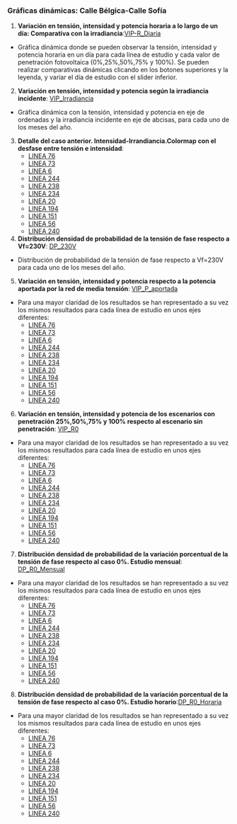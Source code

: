 ### Gráficas dinámicas: Calle Bélgica-Calle Sofía
1. **Variación en tensión, intensidad y potencia horaria a lo largo de un día: Comparativa con la irradiancia**:[VIP-R_Diaria](https://juliauru.github.io/D.BelgicaBelgica/Curva_diaria_1.html)
* Gráfica dinámica donde se pueden observar la tensión, intensidad y potencia horaria en un día para cada línea de estudio y cada valor de penetración fotovoltaica (0%,25%,50%,75% y 100%). Se pueden realizar comparativas dinámicas clicando en los botones superiores y la leyenda, y variar el día de estudio con el slider inferior.
2. **Variación en tensión, intensidad y potencia según la irradiancia incidente**: [VIP_Irradiancia](https://juliauru.github.io/D.BelgicaBelgica/VIP_anual_TY_2.html)
* Gráfica dinámica con la tensión, intensidad y potencia en eje de ordenadas y la irradiancia incidente en eje de abcisas, para cada uno de los meses del año.
3. **Detalle del caso anterior. Intensidad-Irrandiancia.Colormap con el desfase entre tensión e intensidad**:
    * [LINEA 76](https://juliauru.github.io/D.Belgica/Iangle_9/Ia_line76.html)
    * [LINEA 73](https://juliauru.github.io/D.Belgica/Iangle_9/Ia_line73.html)
    * [LINEA 6](https://juliauru.github.io/D.Belgica/Iangle_9/Ia_line6.html)
    * [LINEA 244](https://juliauru.github.io/D.Belgica/Iangle_9/Ia_line244.html)
    * [LINEA 238](https://juliauru.github.io/D.Belgica/Iangle_9/Ia_line238.html)
    * [LINEA 234](https://juliauru.github.io/D.Belgica/Iangle_9/Ia_line234.html)
    * [LINEA 20](https://juliauru.github.io/D.Belgica/Iangle_9/Ia_line20.html)
    * [LINEA 194](https://juliauru.github.io/D.Belgica/Iangle_9/Ia_line194.html)
    * [LINEA 151](https://juliauru.github.io/D.Belgica/Iangle_9/Ia_line151.html)
    * [LINEA 56](https://juliauru.github.io/D.Belgica/Iangle_9/Ia_line56.html)
    * [LINEA 240](https://juliauru.github.io/D.Belgica/Iangle_9/Ia_line240.html)
4. **Distribución densidad de probabilidad de la tensión de fase respecto a Vf=230V**: [DP_230V](https://juliauru.github.io/D.Belgica/Densidad_Probabilidad_3.html)
* Distribución de probabilidad de la tensión de fase respecto a Vf=230V para cada uno de los meses del año.  
5. **Variación en tensión, intensidad y potencia respecto a la potencia aportada por la red de media tensión**: [VIP_P_aportada](https://juliauru.github.io/D.Belgica/VIP_anual_CG_4.html)
* Para una mayor claridad de los resultados se han representado a su vez los mismos resultados para cada línea de estudio en unos ejes diferentes:
    * [LINEA 76](https://juliauru.github.io/D.Belgica/R_Autoconsumo_4/CG_line76.html)
    * [LINEA 73](https://juliauru.github.io/D.Belgica/R_Autoconsumo_4/CG_line73.html)
    * [LINEA 6](https://juliauru.github.io/D.Belgica/R_Autoconsumo_4/CG_line6.html)
    * [LINEA 244](https://juliauru.github.io/D.Belgica/R_Autoconsumo_4/CG_line244.html)
    * [LINEA 238](https://juliauru.github.io/D.Belgica/R_Autoconsumo_4/CG_line238.html)
    * [LINEA 234](https://juliauru.github.io/D.Belgica/R_Autoconsumo_4/CG_line234.html)
    * [LINEA 20](https://juliauru.github.io/D.Belgica/R_Autoconsumo_4/CG_line20.html)
    * [LINEA 194](https://juliauru.github.io/D.Belgica/R_Autoconsumo_4/CG_line194.html)
    * [LINEA 151](https://juliauru.github.io/D.Belgica/R_Autoconsumo_4/CG_line151.html)
    * [LINEA 56](https://juliauru.github.io/D.Belgica/R_Autoconsumo_4/CG_line56.html)
    * [LINEA 240](https://juliauru.github.io/D.Belgica/R_Autoconsumo_4/CG_line240.html)
6. **Variación en tensión, intensidad y potencia de los escenarios con penetración 25%,50%,75% y 100% respecto al escenario sin penetración**: [VIP_R0](https://juliauru.github.io/D.Belgica/VIP_anual_R_0_5.html)
* Para una mayor claridad de los resultados se han representado a su vez los mismos resultados para cada línea de estudio en unos ejes diferentes:
    * [LINEA 76](https://juliauru.github.io/D.Belgica/R0_5/R0_line76.html)
    * [LINEA 73](https://juliauru.github.io/D.Belgica/R0_5/R0_line73.html)
    * [LINEA 6](https://juliauru.github.io/D.Belgica/R0_5/R0_line6.html)
    * [LINEA 244](https://juliauru.github.io/D.Belgica/R0_5/R0_line244.html)
    * [LINEA 238](https://juliauru.github.io/D.Belgica/R0_5/R0_line238.html)
    * [LINEA 234](https://juliauru.github.io/D.Belgica/R0_5/R0_line234.html)
    * [LINEA 20](https://juliauru.github.io/D.Belgica/R0_5/R0_line20.html)
    * [LINEA 194](https://juliauru.github.io/D.Belgica/R0_5/R0_line194.html)
    * [LINEA 151](https://juliauru.github.io/D.Belgica/R0_5/R0_line151.html)
    * [LINEA 56](https://juliauru.github.io/D.Belgica/R0_5/R0_line56.html)
    * [LINEA 240](https://juliauru.github.io/D.Belgica/R0_5/R0_line240.html)

7. **Distribución densidad de probabilidad de la variación porcentual de la tensión de fase respecto al caso 0%. Estudio mensual**: [DP_R0_Mensual](https://juliauru.github.io/D.Belgica/R0_VIP_6.html)
* Para una mayor claridad de los resultados se han representado a su vez los mismos resultados para cada línea de estudio en unos ejes diferentes:
    * [LINEA 76](https://juliauru.github.io/D.Belgica/R0_VIP_6/R0_line76.html)
    * [LINEA 73](https://juliauru.github.io/D.Belgica/R0_VIP_6/R0_line73.html)
    * [LINEA 6](https://juliauru.github.io/D.Belgica/R0_VIP_6/R0_line6.html)
    * [LINEA 244](https://juliauru.github.io/D.Belgica/R0_VIP_6/R0_line244.html)
    * [LINEA 238](https://juliauru.github.io/D.Belgica/R0_VIP_6/R0_line238.html)
    * [LINEA 234](https://juliauru.github.io/D.Belgica/R0_VIP_6/R0_line234.html)
    * [LINEA 20](https://juliauru.github.io/D.Belgica/R0_VIP_6/R0_line20.html)
    * [LINEA 194](https://juliauru.github.io/D.Belgica/R0_VIP_6/R0_line194.html)
    * [LINEA 151](https://juliauru.github.io/D.Belgica/R0_VIP_6/R0_line151.html)
    * [LINEA 56](https://juliauru.github.io/D.Belgica/R0_VIP_6/R0_line56.html)
    * [LINEA 240](https://juliauru.github.io/D.Belgica/R0_VIP_6/R0_line240.html)
 8. **Distribución densidad de probabilidad de la variación porcentual de la tensión de fase respecto al caso 0%. Estudio horario**:[DP_R0_Horaria](https://juliauru.github.io/D.BelgicaBelgica/R0_VIP_h_8.html)
* Para una mayor claridad de los resultados se han representado a su vez los mismos resultados para cada línea de estudio en unos ejes diferentes:
    * [LINEA 76](https://juliauru.github.io/D.Belgica/R0_VIP_h_8/R0_h_line76.html)
    * [LINEA 73](https://juliauru.github.io/D.Belgica/R0_VIP_h_8/R0_h_line73.html)
    * [LINEA 6](https://juliauru.github.io/D.Belgica/R0_VIP_h_8/R0_h_line6.html)
    * [LINEA 244](https://juliauru.github.io/D.Belgica/R0_VIP_h_8/R0_h_line244.html)
    * [LINEA 238](https://juliauru.github.io/D.Belgica/R0_VIP_h_8/R0_h_line238.html)
    * [LINEA 234](https://juliauru.github.io/D.Belgica/R0_VIP_h_8/R0_h_line234.html)
    * [LINEA 20](https://juliauru.github.io/D.Belgica/R0_VIP_h_8/R0_h_line20.html)
    * [LINEA 194](https://juliauru.github.io/D.Belgica/R0_VIP_h_8/R0_h_line194.html)
    * [LINEA 151](https://juliauru.github.io/D.Belgica/R0_VIP_h_8/R0_h_line151.html)
    * [LINEA 56](https://juliauru.github.io/D.Belgica/R0_VIP_h_8/R0_h_line56.html)
    * [LINEA 240](https://juliauru.github.io/D.Belgica/R0_VIP_h_8/R0_h_line240.html)

